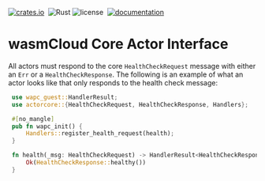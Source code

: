 [![crates.io](https://img.shields.io/crates/v/wasmcloud-actor-core.svg)](https://crates.io/crates/wasmcloud-actor-core)&nbsp;
![Rust](https://img.shields.io/github/workflow/status/wasmcloud/actor-interfaces/Actor%20Core)
![license](https://img.shields.io/crates/l/wasmcloud-actor-core.svg)&nbsp;
[![documentation](https://docs.rs/wasmcloud-actor-core/badge.svg)](https://docs.rs/wasmcloud-actor-core)
# wasmCloud Core Actor Interface

All actors must respond to the core `HealthCheckRequest` message with either an `Err`
or a `HealthCheckResponse`. The following is an example of what an actor looks like
that only responds to the health check message:

```rust
 use wapc_guest::HandlerResult;
 use actorcore::{HealthCheckRequest, HealthCheckResponse, Handlers};

 #[no_mangle]
 pub fn wapc_init() {
     Handlers::register_health_request(health);
 }

 fn health(_msg: HealthCheckRequest) -> HandlerResult<HealthCheckResponse> {
     Ok(HealthCheckResponse::healthy())
 }
```

